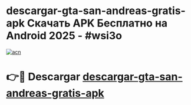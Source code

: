 # descargar-gta-san-andreas-gratis-apk Скачать APK Бесплатно на Android 2025 - #wsi3o

[![acn](https://github.com/user-attachments/assets/0f9c940e-d8b0-45ae-aac7-cd30a18b3e1c)](https://apps.freeplayer.one?title=descargar-gta-san-andreas-gratis-apk&ref=9RF)

# 👉🔴 Descargar [descargar-gta-san-andreas-gratis-apk](https://apps.freeplayer.one?title=descargar-gta-san-andreas-gratis-apk&ref=9RF)